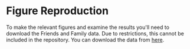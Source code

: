# Figure Reproduction

To make the relevant figures and examine the results you'll need to download the Friends and Family data. Due to restrictions, this cannot be included in the repository. You can download the data from [here](http://realitycommons.media.mit.edu/friendsdataset.html).